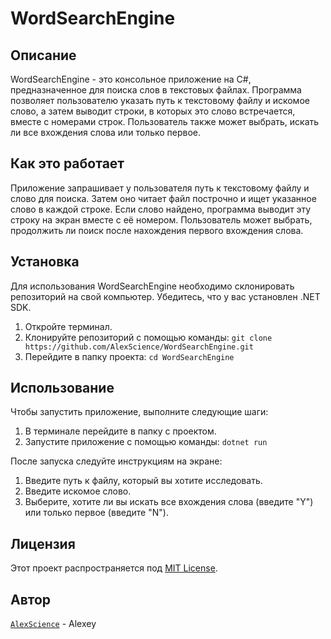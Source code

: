 # WordSearchEngine

## Описание
WordSearchEngine - это консольное приложение на C#, предназначенное для поиска слов в текстовых файлах. Программа позволяет пользователю указать путь к текстовому файлу и искомое слово, а затем выводит строки, в которых это слово встречается, вместе с номерами строк. Пользователь также может выбрать, искать ли все вхождения слова или только первое.

## Как это работает
Приложение запрашивает у пользователя путь к текстовому файлу и слово для поиска. Затем оно читает файл построчно и ищет указанное слово в каждой строке. Если слово найдено, программа выводит эту строку на экран вместе с её номером. Пользователь может выбрать, продолжить ли поиск после нахождения первого вхождения слова.

## Установка
Для использования WordSearchEngine необходимо склонировать репозиторий на свой компьютер. Убедитесь, что у вас установлен .NET SDK.

1. Откройте терминал.
2. Клонируйте репозиторий с помощью команды:
   ```git clone https://github.com/AlexScience/WordSearchEngine.git```
3. Перейдите в папку проекта: ```cd WordSearchEngine```

## Использование
Чтобы запустить приложение, выполните следующие шаги:

1. В терминале перейдите в папку с проектом.
2. Запустите приложение с помощью команды: ```dotnet run```


После запуска следуйте инструкциям на экране:

1. Введите путь к файлу, который вы хотите исследовать.
2. Введите искомое слово.
3. Выберите, хотите ли вы искать все вхождения слова (введите "Y") или только первое (введите "N").

## Лицензия
Этот проект распространяется под [MIT License](LICENSE).

## Автор
[`AlexScience`](https://github.com/AlexScience) - Alexey
